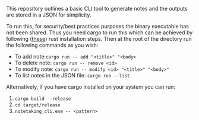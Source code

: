 This repository outlines a basic CLI tool to generate notes and the outputs  are stored in a JSON for simplicity.

To run this, for security/best practices purposes the binary executable has not been shared. Thus you need cargo to run this which can be achieved by following ([these](https://www.rust-lang.org/tools/install)) rust installation steps. Then at the root of the directory run the following commands as you wish:

- To add note:`cargo run -- add "<title>" "<body>`
- To delete note: `cargo run -- remove <id>`
- To modify note: `cargo run -- modify <id> "<title>" "<body>"`
- To list notes in the JSON file: `cargo run --list`

Alternatively, if you have cargo installed on your system you can run:
1) `cargo build --release`
2) `cd target/release`
3)  `notetaking_cli.exe -- <pattern>`

